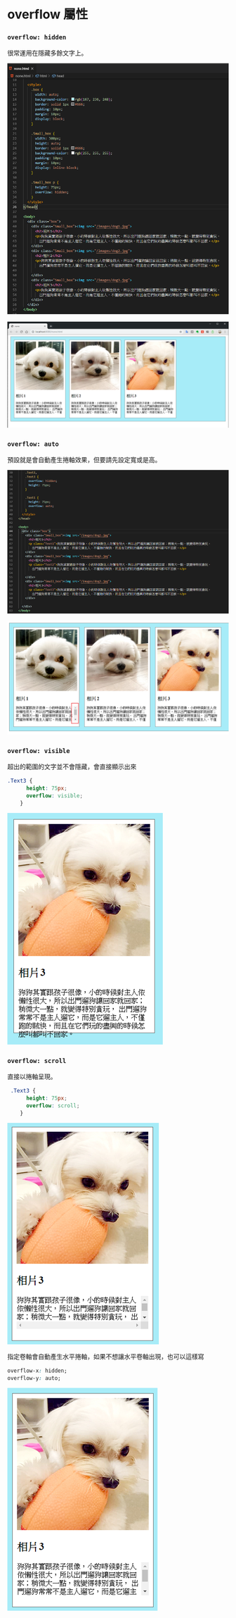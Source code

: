 # overflow 屬性

### **`overflow: hidden`**

很常運用在隱藏多餘文字上。

![](.gitbook/assets/image%20%2815%29.png)

![](.gitbook/assets/image%20%2811%29.png)

### `overflow: auto`

預設就是會自動產生捲軸效果，但要請先設定寬或是高。

![](.gitbook/assets/image%20%2810%29.png)

![](.gitbook/assets/image%20%2816%29.png)

### `overflow: visible`

超出的範圍的文字並不會隱藏，會直接顯示出來

```css
.Text3 {
      height: 75px;
      overflow: visible;
    }
```

![](.gitbook/assets/image%20%2824%29.png)

### `overflow: scroll`

直接以捲軸呈現。

```css
 .Text3 {
      height: 75px;
      overflow: scroll;
    }
```

![](.gitbook/assets/image%20%2826%29.png)

指定卷軸會自動產生水平捲軸，如果不想讓水平卷軸出現，也可以這樣寫

```css
overflow-x: hidden;
overflow-y: auto;
```

![](.gitbook/assets/image%20%283%29.png)

